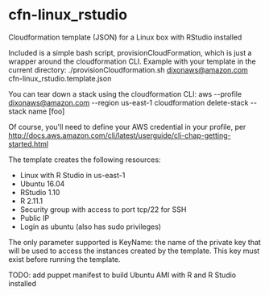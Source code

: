# cfn-linux_rstudio
Cloudformation template (JSON) for a Linux box with RStudio installed

Included is a simple bash script, provisionCloudFormation, which is just a wrapper around the cloudformation CLI.
Example with your template in the current directory:
    ./provisionCloudformation.sh dixonaws@amazon.com cfn-linux_rstudio.template.json

You can tear down a stack using the cloudformation CLI:
    aws --profile dixonaws@amazon.com --region us-east-1 cloudformation delete-stack --stack name [foo]

Of course, you'll need to define your AWS credential in your profile, per http://docs.aws.amazon.com/cli/latest/userguide/cli-chap-getting-started.html

The template creates the following resources:
<ul>
  <li>Linux with R Studio in us-east-1</li>
  <li>Ubuntu 16.04</li>
  <li>RStudio 1.10</li>
  <li>R 2.11.1</li>
  <li>Security group with access to port tcp/22 for SSH</li>
  <li>Public IP</li>
  <li>Login as ubuntu (also has sudo privileges)</li>
     
 </ul>

The only parameter supported is KeyName: the name of the private key that will be used to access the instances created by the template. This key must exist before running the template.
<p>

TODO: add puppet manifest to build Ubuntu AMI with R and R Studio installed